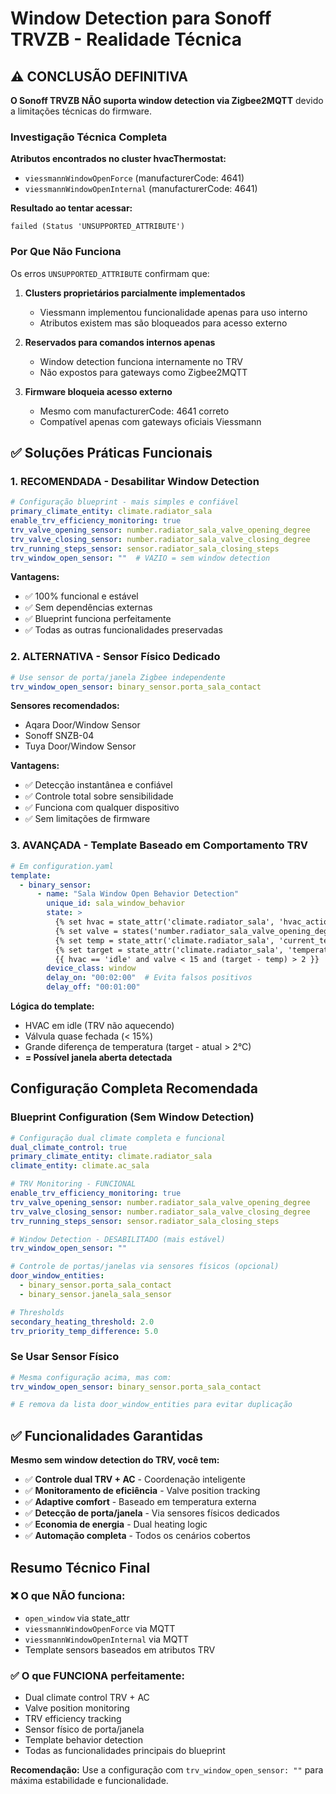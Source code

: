 # Window Detection para Sonoff TRVZB - Realidade Técnica

## ⚠️ CONCLUSÃO DEFINITIVA

**O Sonoff TRVZB NÃO suporta window detection via Zigbee2MQTT** devido a limitações técnicas do firmware.

### Investigação Técnica Completa

**Atributos encontrados no cluster hvacThermostat:**
- `viessmannWindowOpenForce` (manufacturerCode: 4641)  
- `viessmannWindowOpenInternal` (manufacturerCode: 4641)

**Resultado ao tentar acessar:**
```
failed (Status 'UNSUPPORTED_ATTRIBUTE')
```

### Por Que Não Funciona

Os erros `UNSUPPORTED_ATTRIBUTE` confirmam que:

1. **Clusters proprietários parcialmente implementados**
   - Viessmann implementou funcionalidade apenas para uso interno
   - Atributos existem mas são bloqueados para acesso externo

2. **Reservados para comandos internos apenas**
   - Window detection funciona internamente no TRV
   - Não expostos para gateways como Zigbee2MQTT

3. **Firmware bloqueia acesso externo**
   - Mesmo com manufacturerCode: 4641 correto
   - Compatível apenas com gateways oficiais Viessmann

## ✅ Soluções Práticas Funcionais

### 1. RECOMENDADA - Desabilitar Window Detection
```yaml
# Configuração blueprint - mais simples e confiável
primary_climate_entity: climate.radiator_sala
enable_trv_efficiency_monitoring: true
trv_valve_opening_sensor: number.radiator_sala_valve_opening_degree
trv_valve_closing_sensor: number.radiator_sala_valve_closing_degree
trv_running_steps_sensor: sensor.radiator_sala_closing_steps
trv_window_open_sensor: ""  # VAZIO = sem window detection
```

**Vantagens:**
- ✅ 100% funcional e estável
- ✅ Sem dependências externas
- ✅ Blueprint funciona perfeitamente
- ✅ Todas as outras funcionalidades preservadas

### 2. ALTERNATIVA - Sensor Físico Dedicado
```yaml
# Use sensor de porta/janela Zigbee independente
trv_window_open_sensor: binary_sensor.porta_sala_contact
```

**Sensores recomendados:**
- Aqara Door/Window Sensor
- Sonoff SNZB-04 
- Tuya Door/Window Sensor

**Vantagens:**
- ✅ Detecção instantânea e confiável
- ✅ Controle total sobre sensibilidade
- ✅ Funciona com qualquer dispositivo
- ✅ Sem limitações de firmware

### 3. AVANÇADA - Template Baseado em Comportamento TRV
```yaml
# Em configuration.yaml
template:
  - binary_sensor:
      - name: "Sala Window Open Behavior Detection"
        unique_id: sala_window_behavior
        state: >
          {% set hvac = state_attr('climate.radiator_sala', 'hvac_action') %}
          {% set valve = states('number.radiator_sala_valve_opening_degree') | float(0) %}
          {% set temp = state_attr('climate.radiator_sala', 'current_temperature') | float %}
          {% set target = state_attr('climate.radiator_sala', 'temperature') | float %}
          {{ hvac == 'idle' and valve < 15 and (target - temp) > 2 }}
        device_class: window
        delay_on: "00:02:00"  # Evita falsos positivos
        delay_off: "00:01:00"
```

**Lógica do template:**
- HVAC em idle (TRV não aquecendo)
- Válvula quase fechada (< 15%)
- Grande diferença de temperatura (target - atual > 2°C)
- **= Possível janela aberta detectada**

## Configuração Completa Recomendada

### Blueprint Configuration (Sem Window Detection)
```yaml
# Configuração dual climate completa e funcional
dual_climate_control: true
primary_climate_entity: climate.radiator_sala
climate_entity: climate.ac_sala

# TRV Monitoring - FUNCIONAL
enable_trv_efficiency_monitoring: true
trv_valve_opening_sensor: number.radiator_sala_valve_opening_degree
trv_valve_closing_sensor: number.radiator_sala_valve_closing_degree
trv_running_steps_sensor: sensor.radiator_sala_closing_steps

# Window Detection - DESABILITADO (mais estável)
trv_window_open_sensor: ""

# Controle de portas/janelas via sensores físicos (opcional)
door_window_entities:
  - binary_sensor.porta_sala_contact
  - binary_sensor.janela_sala_sensor

# Thresholds
secondary_heating_threshold: 2.0
trv_priority_temp_difference: 5.0
```

### Se Usar Sensor Físico
```yaml
# Mesma configuração acima, mas com:
trv_window_open_sensor: binary_sensor.porta_sala_contact

# E remova da lista door_window_entities para evitar duplicação
```

## ✅ Funcionalidades Garantidas

**Mesmo sem window detection do TRV, você tem:**

- ✅ **Controle dual TRV + AC** - Coordenação inteligente
- ✅ **Monitoramento de eficiência** - Valve position tracking
- ✅ **Adaptive comfort** - Baseado em temperatura externa
- ✅ **Detecção de porta/janela** - Via sensores físicos dedicados
- ✅ **Economia de energia** - Dual heating logic
- ✅ **Automação completa** - Todos os cenários cobertos

## Resumo Técnico Final

### ❌ O que NÃO funciona:
- `open_window` via state_attr
- `viessmannWindowOpenForce` via MQTT
- `viessmannWindowOpenInternal` via MQTT
- Template sensors baseados em atributos TRV

### ✅ O que FUNCIONA perfeitamente:
- Dual climate control TRV + AC
- Valve position monitoring
- TRV efficiency tracking
- Sensor físico de porta/janela
- Template behavior detection
- Todas as funcionalidades principais do blueprint

**Recomendação:** Use a configuração com `trv_window_open_sensor: ""` para máxima estabilidade e funcionalidade.
